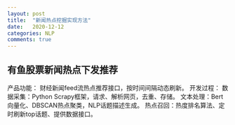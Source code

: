 ```yaml
---
layout: post
title:  "新闻热点挖掘实现方法"
date:   2020-12-12
categories: NLP
comments: true
---
```


## 有鱼股票新闻热点下发推荐

产品功能： 财经新闻feed流热点推荐接口，按时间间隔动态刷新。 
开发过程： 数据采集：Python Scrapy框架，请求、解析网页，去重、存储。
		 文本处理：Bert向量化、DBSCAN热点聚类，NLP话题描述生成。 
		 热点召回：热度排名算法、定时刷新top话题、提供数据接口。